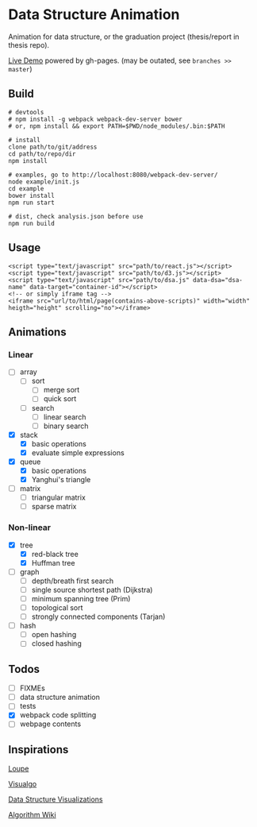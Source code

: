 # Data Structure Animation

Animation for data structure, or the graduation project (thesis/report in thesis repo).

[Live Demo](https://dagnaf.github.io/data-structure-animation) powered by gh-pages. (may be outated, see `branches >> master`)

## Build
```
# devtools
# npm install -g webpack webpack-dev-server bower
# or, npm install && export PATH=$PWD/node_modules/.bin:$PATH
```
```
# install
clone path/to/git/address
cd path/to/repo/dir
npm install
```
```
# examples, go to http://localhost:8080/webpack-dev-server/
node example/init.js
cd example
bower install
npm run start
```
```
# dist, check analysis.json before use
npm run build
```

## Usage
```
<script type="text/javascript" src="path/to/react.js"></script>
<script type="text/javascript" src="path/to/d3.js"></script>
<script type="text/javascript" src="path/to/dsa.js" data-dsa="dsa-name" data-target="container-id"></script>
<!-- or simply iframe tag -->
<iframe src="url/to/html/page(contains-above-scripts)" width="width" heigth="height" scrolling="no"></iframe>
```

## Animations

### Linear

- [ ] array
  - [ ] sort
    - [ ] merge sort
    - [ ] quick sort
  - [ ] search
    - [ ] linear search
    - [ ] binary search
- [X] stack
  - [X] basic operations
  - [X] evaluate simple expressions
- [X] queue
  - [X] basic operations
  - [X] Yanghui's triangle
- [ ] matrix
  - [ ] triangular matrix
  - [ ] sparse matrix

### Non-linear

- [X] tree
  - [X] red-black tree
  - [X] Huffman tree
- [ ] graph
  - [ ] depth/breath first search
  - [ ] single source shortest path (Dijkstra)
  - [ ] minimum spanning tree (Prim)
  - [ ] topological sort
  - [ ] strongly connected components (Tarjan)
- [ ] hash
  - [ ] open hashing
  - [ ] closed hashing

## Todos

- [ ] FIXMEs
- [ ] data structure animation
- [ ] tests
- [X] webpack code splitting
- [ ] webpage contents

## Inspirations

[Loupe](https://latentflip.github.io/loupe)

[Visualgo](http://visualgo.net)

[Data Structure Visualizations](http://www.cs.usfca.edu/~galles/visualization/Algorithms.html)

[Algorithm Wiki](http://will.thimbleby.net/algorithms/doku.php)
